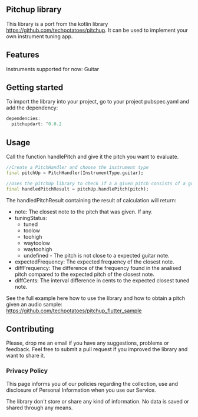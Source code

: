 ## Pitchup library

This library is a port from the kotlin library https://github.com/techpotatoes/pitchup. It can be used to implement your own instrument tuning app.

## Features

Instruments supported for now: Guitar

## Getting started

To import the library into your project, go to your project pubspec.yaml and add the dependency: 

```dart
dependencies:
  pitchupdart: ^0.0.2
```

## Usage

Call the function handlePitch and give it the pitch you want to evaluate. 

```dart
//Create a PitchHandler and choose the instrument type
final pitchUp = PitchHandler(InstrumentType.guitar);

//Uses the pitchUp library to check if a a given pitch consists of a guitar note and if it's tuned 
final handledPitchResult = pitchUp.handlePitch(pitch);
```

The handledPitchResult containing the result of calculation will return: 
  
  - note: The closest note to the pitch that was given. If any.
  - tuningStatus: 
    - tuned
    - toolow
    - toohigh
    - waytoolow
    - waytoohigh
    - undefined - The pitch is not close to a expected guitar note.
  - expectedFrequency: The expected frequency of the closest note.
  - diffFrequency: The difference of the frequency found in the analised pitch compared to the expected pitch of the closest note. 
  - diffCents: The interval difference in cents to the expected closest tuned note. 

See the full example here how to use the library and how to obtain a pitch given an audio sample: https://github.com/techpotatoes/pitchup_flutter_sample

## Contributing

Please, drop me an email if you have any suggestions, problems or feedback. Feel free to submit a pull request if you improved the library and want to share it. 

### Privacy Policy

This page informs you of our policies regarding the collection, use and disclosure of Personal Information when you use our Service.

The library don't store or share any kind of information. No data is saved or shared through any means. 